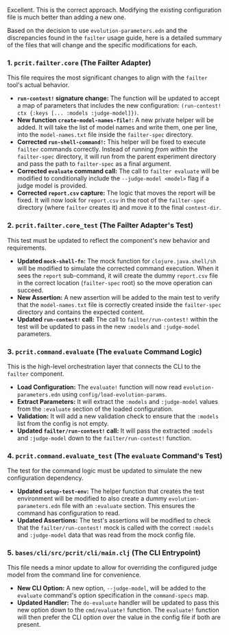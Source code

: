 Excellent. This is the correct approach. Modifying the existing configuration file is much better than adding a new one.

Based on the decision to use `evolution-parameters.edn` and the discrepancies found in the `failter` usage guide, here is a detailed summary of the files that will change and the specific modifications for each.

### 1. `pcrit.failter.core` (The Failter Adapter)

This file requires the most significant changes to align with the `failter` tool's actual behavior.

*   **`run-contest!` signature change:** The function will be updated to accept a map of parameters that includes the new configuration: `(run-contest! ctx {:keys [... :models :judge-model]})`.
*   **New function `create-model-names-file!`:** A new private helper will be added. It will take the list of model names and write them, one per line, into the `model-names.txt` file inside the `failter-spec` directory.
*   **Corrected `run-shell-command!`:** This helper will be fixed to execute `failter` commands correctly. Instead of running *from within* the `failter-spec` directory, it will run from the parent experiment directory and pass the path to `failter-spec` as a final argument.
*   **Corrected `evaluate` command call:** The call to `failter evaluate` will be modified to conditionally include the `--judge-model <model>` flag if a judge model is provided.
*   **Corrected `report.csv` capture:** The logic that moves the report will be fixed. It will now look for `report.csv` in the root of the `failter-spec` directory (where `failter` creates it) and move it to the final `contest-dir`.

### 2. `pcrit.failter.core_test` (The Failter Adapter's Test)

This test must be updated to reflect the component's new behavior and requirements.

*   **Updated `mock-shell-fn`:** The mock function for `clojure.java.shell/sh` will be modified to simulate the corrected command execution. When it sees the `report` sub-command, it will create the dummy `report.csv` file in the correct location (`failter-spec` root) so the move operation can succeed.
*   **New Assertion:** A new assertion will be added to the main test to verify that the `model-names.txt` file is correctly created inside the `failter-spec` directory and contains the expected content.
*   **Updated `run-contest!` call:** The call to `failter/run-contest!` within the test will be updated to pass in the new `:models` and `:judge-model` parameters.

### 3. `pcrit.command.evaluate` (The `evaluate` Command Logic)

This is the high-level orchestration layer that connects the CLI to the `failter` component.

*   **Load Configuration:** The `evaluate!` function will now read `evolution-parameters.edn` using `config/load-evolution-params`.
*   **Extract Parameters:** It will extract the `:models` and `:judge-model` values from the `:evaluate` section of the loaded configuration.
*   **Validation:** It will add a new validation check to ensure that the `:models` list from the config is not empty.
*   **Updated `failter/run-contest!` call:** It will pass the extracted `:models` and `:judge-model` down to the `failter/run-contest!` function.

### 4. `pcrit.command.evaluate_test` (The `evaluate` Command's Test)

The test for the command logic must be updated to simulate the new configuration dependency.

*   **Updated `setup-test-env`:** The helper function that creates the test environment will be modified to also create a dummy `evolution-parameters.edn` file with an `:evaluate` section. This ensures the command has configuration to read.
*   **Updated Assertions:** The test's assertions will be modified to check that the `failter/run-contest!` mock is called with the correct `:models` and `:judge-model` data that was read from the mock config file.

### 5. `bases/cli/src/pcrit/cli/main.clj` (The CLI Entrypoint)

This file needs a minor update to allow for overriding the configured judge model from the command line for convenience.

*   **New CLI Option:** A new option, `--judge-model`, will be added to the `evaluate` command's option specification in the `command-specs` map.
*   **Updated Handler:** The `do-evaluate` handler will be updated to pass this new option down to the `cmd/evaluate!` function. The `evaluate!` function will then prefer the CLI option over the value in the config file if both are present.

